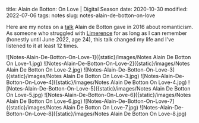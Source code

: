 title: Alain de Botton: On Love | Digital Season
date: 2020-10-30
modified: 2022-07-06
tags: notes
slug: notes-alain-de-botton-on-love

Here are my notes on a [talk]('https://www.youtube.com/watch?v=Ctz6eJ3Pr94') Alain de Botton gave in 2016 about romanticism. As someone who struggled with [Limerence]('https://livingwithlimerence.com/what-is-limerence/) for as long as I can remember (honestly until June 2022, age 24), this talk changed my life and I've listened to it at least 12 times. 

![Notes-Alain-De-Botton-On-Love-1]({static}/images/Notes Alain De Botton On Love-1.jpg)
![Notes-Alain-De-Botton-On-Love-2]({static}/images/Notes Alain De Botton On Love-2.jpg)
![Notes-Alain-De-Botton-On-Love-3]({static}/images/Notes Alain De Botton On Love-3.jpg)
![Notes-Alain-De-Botton-On-Love-4]({static}/images/Notes Alain De Botton On Love-4.jpg)
![Notes-Alain-De-Botton-On-Love-5]({static}/images/Notes Alain De Botton On Love-5.jpg)
![Notes-Alain-De-Botton-On-Love-6]({static}/images/Notes Alain De Botton On Love-6.jpg)
![Notes-Alain-De-Botton-On-Love-7]({static}/images/Notes Alain De Botton On Love-7.jpg)
![Notes-Alain-De-Botton-On-Love-8]({static}/images/Notes Alain De Botton On Love-8.jpg)
